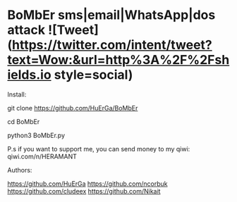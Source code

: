 # BoMbEr sms|email|WhatsApp|dos attack ![Tweet](https://twitter.com/intent/tweet?text=Wow:&url=http%3A%2F%2Fshields.io style=social)

Install:

git clone https://github.com/HuErGa/BoMbEr

cd BoMbEr

python3 BoMbEr.py

P.s if you want to support me, you can send money to my qiwi: qiwi.com/n/HERAMANT

Authors:

https://github.com/HuErGa
https://github.com/ncorbuk
https://github.com/cludeex
https://github.com/Nikait
